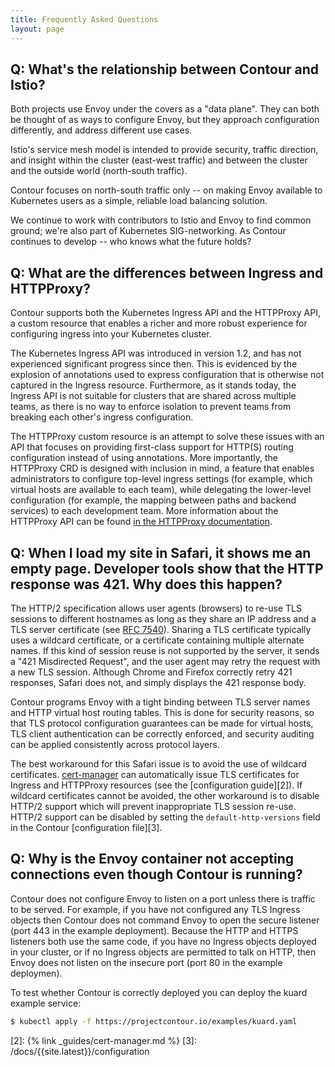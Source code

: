 ```yaml
---
title: Frequently Asked Questions
layout: page
---
```


## Q: What's the relationship between Contour and Istio? 

Both projects use Envoy under the covers as a "data plane".
They can both be thought of as ways to configure Envoy, but they approach configuration differently, and address different use cases.

Istio's service mesh model is intended to provide security, traffic direction, and insight within the cluster (east-west traffic) and between the cluster and the outside world (north-south traffic).

Contour focuses on north-south traffic only -- on making Envoy available to Kubernetes users as a simple, reliable load balancing solution.

We continue to work with contributors to Istio and Envoy to find common ground; we're also part of Kubernetes SIG-networking.
As Contour continues to develop -- who knows what the future holds?

## Q: What are the differences between Ingress and HTTPProxy?

Contour supports both the Kubernetes Ingress API and the HTTPProxy API, a custom resource that enables a richer and more robust experience for configuring ingress into your Kubernetes cluster.

The Kubernetes Ingress API was introduced in version 1.2, and has not experienced significant progress since then.
This is evidenced by the explosion of annotations used to express configuration that is otherwise not captured in the Ingress resource.
Furthermore, as it stands today, the Ingress API is not suitable for clusters that are shared across multiple teams, as there is no way to enforce isolation to prevent teams from breaking each other's ingress configuration.

The HTTPProxy custom resource is an attempt to solve these issues with an API that focuses on providing first-class support for HTTP(S) routing configuration instead of using annotations.
More importantly, the HTTPProxy CRD is designed with inclusion in mind, a feature that enables administrators to configure top-level ingress settings (for example, which virtual hosts are available to each team), while delegating the lower-level configuration (for example, the mapping between paths and backend services) to each development team.
More information about the HTTPProxy API can be found [in the HTTPProxy documentation][1].

## Q: When I load my site in Safari, it shows me an empty page. Developer tools show that the HTTP response was 421. Why does this happen?

The HTTP/2 specification allows user agents (browsers) to re-use TLS sessions to different hostnames as long as they share an IP address and a TLS server certificate (see [RFC 7540](https://tools.ietf.org/html/rfc7540#section-9.1.1)).
Sharing a TLS certificate typically uses a wildcard certificate, or a certificate containing multiple alternate names.
If this kind of session reuse is not supported by the server, it sends a "421 Misdirected Request", and the user agent may retry the request with a new TLS session.
Although Chrome and Firefox correctly retry 421 responses, Safari does not, and simply displays the 421 response body.

Contour programs Envoy with a tight binding between TLS server names and HTTP virtual host routing tables.
This is done for security reasons, so that TLS protocol configuration guarantees can be made for virtual hosts, TLS client authentication can be correctly enforced, and security auditing can be applied consistently across protocol layers.

The best workaround for this Safari issue is to avoid the use of wildcard certificates.
[cert-manager](https://cert-manager.io) can automatically issue TLS certificates for Ingress and HTTPProxy resources (see the [configuration guide][2]).
If wildcard certificates cannot be avoided, the other workaround is to disable HTTP/2 support which will prevent inappropriate TLS session re-use.
HTTP/2 support can be disabled by setting the `default-http-versions` field in the Contour [configuration file][3].

## Q: Why is the Envoy container not accepting connections even though Contour is running?

Contour does not configure Envoy to listen on a port unless there is traffic to be served.
For example, if you have not configured any TLS Ingress objects then Contour does not command Envoy to open the secure listener (port 443 in the example deployment).
Because the HTTP and HTTPS listeners both use the same code, if you have no Ingress objects deployed in your cluster, or if no Ingress objects are permitted to talk on HTTP, then Envoy does not listen on the insecure port (port 80 in the example deploymen).

To test whether Contour is correctly deployed you can deploy the kuard example service:

```sh
$ kubectl apply -f https://projectcontour.io/examples/kuard.yaml
```

[1]: /docs/{{site.latest}}/httpproxy
[2]: {% link _guides/cert-manager.md %}
[3]: /docs/{{site.latest}}/configuration
